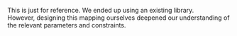 This is just for reference. We ended up using an existing library. \
However, designing this mapping ourselves deepened our understanding of the relevant parameters and constraints.